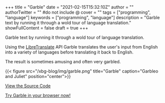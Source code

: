 +++
title = "Garble"
date = "2021-02-15T15:32:10Z"
author = ""
authorTwitter = "" #do not include @
cover = ""
tags = ["programming", "language"]
keywords = ["programming", "language"]
description = "Garble text by running it through a wold tour of language translation."
showFullContent = false
draft = true
+++

Garble text by running it through a wold tour of language translation.

Using the [LibreTranslate](https://libretranslate.com/) API Garble translates
the user's input from English into a variety of languages before translating
it back to English.  

The result is sometimes amusing and often very garbled.

{{< figure src="/xbg-blog/img/garble.png" title="Garble" caption="Garbleo and Juliet" position="center">}}

[View the Source Code](https://github.com/xbgbtx/garble/)

[Try Garble in your browser now!](https://xbgbtx.github.io/garble/)
